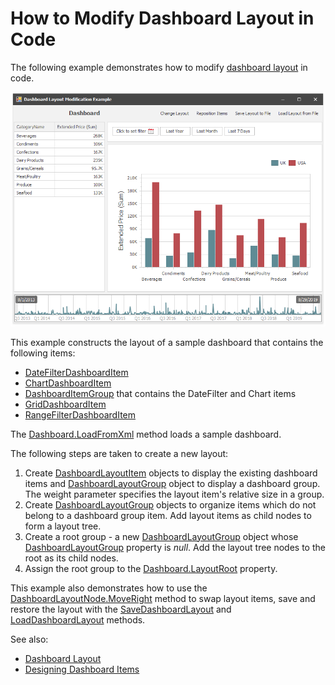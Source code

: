 # How to Modify Dashboard Layout in Code


The following example demonstrates how to modify <a href="https://docs.devexpress.com/Dashboard/116693/main-features/dashboard-layout">dashboard layout</a> in code.

![](./images/screenshot.png)

This example constructs the layout of a sample dashboard that contains the following items:

* [DateFilterDashboardItem](https://docs.devexpress.com/Dashboard/DevExpress.DashboardCommon.DateFilterDashboardItem)
* [ChartDashboardItem](https://docs.devexpress.com/Dashboard/DevExpress.DashboardCommon.ChartDashboardItem)
* [DashboardItemGroup](https://docs.devexpress.com/Dashboard/DevExpress.DashboardCommon.DashboardItemGroup) that contains the DateFilter and Chart items
* [GridDashboardItem](https://docs.devexpress.com/Dashboard/DevExpress.DashboardCommon.GridDashboardItem)
* [RangeFilterDashboardItem](https://docs.devexpress.com/Dashboard/DevExpress.DashboardCommon.RangeFilterDashboardItem)

The [Dashboard.LoadFromXml](https://docs.devexpress.com/Dashboard/DevExpress.DashboardCommon.Dashboard.LoadFromXml(System.String)) method loads a sample dashboard. 

The following steps are taken to create a new layout:

1. Create [DashboardLayoutItem](https://docs.devexpress.com/Dashboard/DevExpress.DashboardCommon.DashboardLayoutItem) objects to display the existing dashboard items and [DashboardLayoutGroup](https://docs.devexpress.com/Dashboard/DevExpress.DashboardCommon.DashboardLayoutGroup) object to display a dashboard group. The weight parameter specifies the layout item's relative size in a group.
2. Create [DashboardLayoutGroup](https://docs.devexpress.com/Dashboard/DevExpress.DashboardCommon.DashboardLayoutGroup) objects to organize items which do not belong to a dashboard group item. Add layout items as child nodes to form a layout tree.
3. Create a root group - a new [DashboardLayoutGroup](https://docs.devexpress.com/Dashboard/DevExpress.DashboardCommon.DashboardLayoutGroup) object whose [DashboardLayoutGroup](https://docs.devexpress.com/Dashboard/DevExpress.DashboardCommon.DashboardLayoutGroup.DashboardItem) property is _null_. Add the layout tree nodes to the root as its child nodes.
4. Assign the root group to the [Dashboard.LayoutRoot](https://docs.devexpress.com/Dashboard/DevExpress.DashboardCommon.Dashboard.LayoutRoot) property.

This example also demonstrates how to use the [DashboardLayoutNode.MoveRight](https://docs.devexpress.com/Dashboard/DevExpress.DashboardCommon.DashboardLayoutNode.MoveRight.overloads) method to swap layout items, save and restore the layout with the [SaveDashboardLayout](https://docs.devexpress.com/Dashboard/DevExpress.DashboardWin.DashboardViewer.SaveDashboardLayout(System.String)) and [LoadDashboardLayout](https://docs.devexpress.com/Dashboard/DevExpress.DashboardWin.DashboardViewer.LoadDashboardLayout(System.String)) methods.

See also:

* [Dashboard Layout](https://docs.devexpress.com/Dashboard/15617)
* [Designing Dashboard Items](https://docs.devexpress.com/Dashboard/12141)